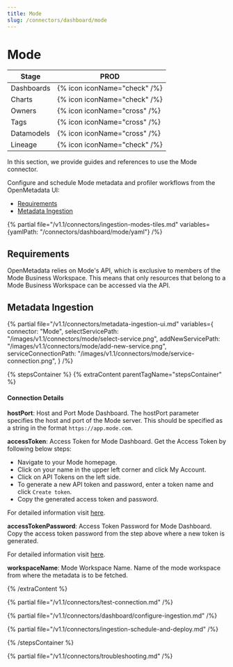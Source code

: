 ```yaml
---
title: Mode
slug: /connectors/dashboard/mode
---
```


# Mode

| Stage      | PROD                         |
|------------|------------------------------|
| Dashboards | {% icon iconName="check" /%} |
| Charts     | {% icon iconName="check" /%} |
| Owners     | {% icon iconName="cross" /%} |
| Tags       | {% icon iconName="cross" /%} |
| Datamodels | {% icon iconName="cross" /%} |
| Lineage    | {% icon iconName="check" /%} |

In this section, we provide guides and references to use the Mode connector.

Configure and schedule Mode metadata and profiler workflows from the OpenMetadata UI:

- [Requirements](#requirements)
- [Metadata Ingestion](#metadata-ingestion)

{% partial file="/v1.1/connectors/ingestion-modes-tiles.md" variables={yamlPath: "/connectors/dashboard/mode/yaml"} /%}

## Requirements

OpenMetadata relies on Mode's API, which is exclusive to members of the Mode Business Workspace. This means that only resources that belong to a Mode Business Workspace can be accessed via the API.

## Metadata Ingestion

{% partial 
  file="/v1.1/connectors/metadata-ingestion-ui.md" 
  variables={
    connector: "Mode", 
    selectServicePath: "/images/v1.1/connectors/mode/select-service.png",
    addNewServicePath: "/images/v1.1/connectors/mode/add-new-service.png",
    serviceConnectionPath: "/images/v1.1/connectors/mode/service-connection.png",
} 
/%}

{% stepsContainer %}
{% extraContent parentTagName="stepsContainer" %}

#### Connection Details

**hostPort**: Host and Port Mode Dashboard.
The hostPort parameter specifies the host and port of the Mode server. This should be specified as a string in the format `https://app.mode.com`.

**accessToken**: Access Token for Mode Dashboard.
Get the Access Token by following below steps:
- Navigate to your Mode homepage.
- Click on your name in the upper left corner and click My Account.
- Click on API Tokens on the left side.
- To generate a new API token and password, enter a token name and click `Create token`.
- Copy the generated access token and password.

For detailed information visit [here](https://mode.com/developer/api-reference/introduction/).

**accessTokenPassword**: Access Token Password for Mode Dashboard.
Copy the access token password from the step above where a new token is generated.

For detailed information visit [here](https://mode.com/developer/api-reference/introduction/).

**workspaceName**: Mode Workspace Name.
Name of the mode workspace from where the metadata is to be fetched.

{% /extraContent %}

{% partial file="/v1.1/connectors/test-connection.md" /%}

{% partial file="/v1.1/connectors/dashboard/configure-ingestion.md" /%}

{% partial file="/v1.1/connectors/ingestion-schedule-and-deploy.md" /%}

{% /stepsContainer %}

{% partial file="/v1.1/connectors/troubleshooting.md" /%}
